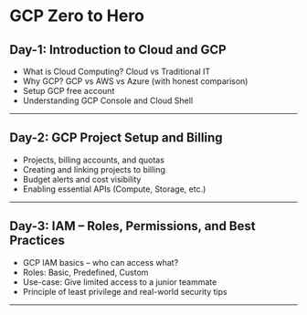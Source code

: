 # GCP Zero to Hero

## Day-1: Introduction to Cloud and GCP

- What is Cloud Computing? Cloud vs Traditional IT
- Why GCP? GCP vs AWS vs Azure (with honest comparison)
- Setup GCP free account 
- Understanding GCP Console and Cloud Shell

---
## Day-2: GCP Project Setup and Billing

- Projects, billing accounts, and quotas
- Creating and linking projects to billing
- Budget alerts and cost visibility
- Enabling essential APIs (Compute, Storage, etc.)

---
## Day-3: IAM – Roles, Permissions, and Best Practices

- GCP IAM basics – who can access what?
- Roles: Basic, Predefined, Custom
- Use-case: Give limited access to a junior teammate
- Principle of least privilege and real-world security tips

---
